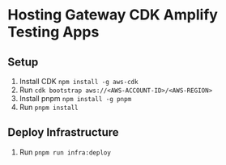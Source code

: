 # Hosting Gateway CDK Amplify Testing Apps

## Setup

1. Install CDK `npm install -g aws-cdk`
1. Run `cdk bootstrap aws://<AWS-ACCOUNT-ID>/<AWS-REGION>`
1. Install pnpm `npm install -g pnpm`
1. Run `pnpm install`

## Deploy Infrastructure

1. Run `pnpm run infra:deploy`
